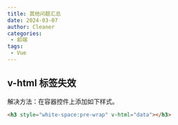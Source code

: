 ```yaml
---
title: 其他问题汇总
date: 2024-03-07
author: Cleaner
categories: 
 - 前端
tags: 
 - Vue
---
```


## v-html 标签失效

解决方法：在容器控件上添加如下样式。

~~~html
<h3 style="white-space:pre-wrap" v-html="data"></h3>
~~~

<br>
<br>
<br>
<br>
<br>
<br>
<br>
<br>
<br>
<br>
<br>
<br>
<br>
<br>
<br>
<br>
<br>
<br>
<br>
<br>
<br>
<br>
<br>
<br>
<br>
<br>
<br>
<br>
<br>
<br>
